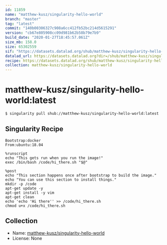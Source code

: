 ```yaml
---
id: 11859
name: "matthew-kusz/singularity-hello-world"
branch: "master"
tag: "latest"
commit: "140b00306327c908a6cc412fb52bc214d5615291"
version: "cb67e805908cc09d981b62b58b79e7b9"
build_date: "2020-01-27T18:45:57.061Z"
size_mb: 158.0
size: 65302559
sif: "https://datasets.datalad.org/shub/matthew-kusz/singularity-hello-world/latest/2020-01-27-140b0030-cb67e805/cb67e805908cc09d981b62b58b79e7b9.sif"
datalad_url: https://datasets.datalad.org?dir=/shub/matthew-kusz/singularity-hello-world/latest/2020-01-27-140b0030-cb67e805/
recipe: https://datasets.datalad.org/shub/matthew-kusz/singularity-hello-world/latest/2020-01-27-140b0030-cb67e805/Singularity
collection: matthew-kusz/singularity-hello-world
---
```


# matthew-kusz/singularity-hello-world:latest

```bash
$ singularity pull shub://matthew-kusz/singularity-hello-world:latest
```

## Singularity Recipe

```singularity
Bootstrap:docker  
From:ubuntu:18.04

%runscript
echo "This gets run when you run the image!"
exec /bin/bash /code/hi_there.sh "$@"

%post  
echo "This section happens once after bootstrap to build the image."
echo "You can use this section to install things."
mkdir -p /code
apt-get update -y
apt-get install -y vim
apt-get clean
echo 'echo 'Hi there'' >> /code/hi_there.sh
chmod u+x /code/hi_there.sh
```

## Collection

 - Name: [matthew-kusz/singularity-hello-world](https://github.com/matthew-kusz/singularity-hello-world)
 - License: None

